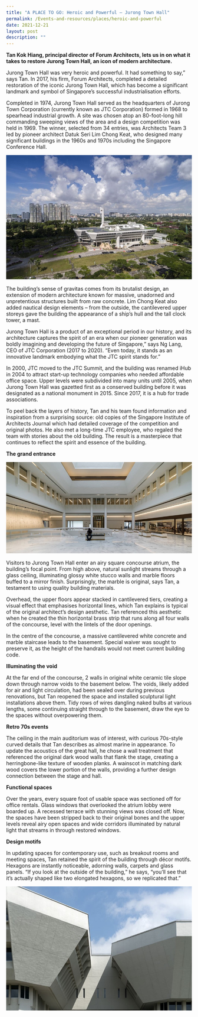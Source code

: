 ```yaml
---
title: "A PLACE TO GO: Heroic and Powerful – Jurong Town Hall"
permalink: /Events-and-resources/places/heroic-and-powerful
date: 2021-12-21
layout: post
description: ""
---
```

**Tan Kok Hiang, principal director of Forum Architects, lets us in on what it takes to restore Jurong Town Hall, an icon of modern architecture.**

Jurong Town Hall was very heroic and powerful. It had something to say,” says Tan. In 2017, his firm, Forum Architects, completed a detailed restoration of the iconic Jurong Town Hall, which has become a significant landmark and symbol of Singapore’s successful industrialisation efforts.

Completed in 1974, Jurong Town Hall served as the headquarters of Jurong Town Corporation (currently known as JTC Corporation) formed in 1968 to spearhead industrial growth. A site was chosen atop an 80-foot-long hill commanding sweeping views of the area and a design competition was held in 1969. The winner, selected from 34 entries, was Architects Team 3 led by pioneer architect Datuk Seri Lim Chong Keat, who designed many significant buildings in the 1960s and 1970s including the Singapore Conference Hall.

![Alt text for image on Isomer site](/images/jurong-town-hall-by-darren-soh/jurongtownhall_5.jpg)

The building’s sense of gravitas comes from its brutalist design, an extension of modern architecture known for massive, unadorned and unpretentious structures built from raw concrete. Lim Chong Keat also added nautical design elements – from the outside, the cantilevered upper storeys gave the building the appearance of a ship’s hull and the tall clock tower, a mast.

Jurong Town Hall is a product of an exceptional period in our history, and its architecture captures the spirit of an era when our pioneer generation was boldly imagining and developing the future of Singapore,” says Ng Lang, CEO of JTC Corporation (2017 to 2020). “Even today, it stands as an innovative landmark embodying what the JTC spirit stands for.”

In 2000, JTC moved to the JTC Summit, and the building was renamed iHub in 2004 to attract start-up technology companies who needed affordable office space. Upper levels were subdivided into many units until 2005, when Jurong Town Hall was gazetted first as a conserved building before it was designated as a national monument in 2015. Since 2017, it is a hub for trade associations.

To peel back the layers of history, Tan and his team found information and inspiration from a surprising source: old copies of the Singapore Institute of Architects Journal which had detailed coverage of the competition and original photos. He also met a long-time JTC employee, who regaled the team with stories about the old building. The result is a masterpiece that continues to reflect the spirit and essence of the building.

**The grand entrance**

![Alt text for image on Isomer site](/images/jurong-town-hall-by-darren-soh/jurongtownhall_3.jpg)

Visitors to Jurong Town Hall enter an airy square concourse atrium, the building’s focal point. From high above, natural sunlight streams through a glass ceiling, illuminating glossy white stucco walls and marble floors buffed to a mirror finish. Surprisingly, the marble is original, says Tan, a testament to using quality building materials.

Overhead, the upper floors appear stacked in cantilevered tiers, creating a visual effect that emphasises horizontal lines, which Tan explains is typical of the original architect’s design aesthetic. Tan referenced this aesthetic when he created the thin horizontal brass strip that runs along all four walls of the concourse, level with the lintels of the door openings.

In the centre of the concourse, a massive cantilevered white concrete and marble staircase leads to the basement. Special waiver was sought to preserve it, as the height of the handrails would not meet current building code.

**Illuminating the void**

At the far end of the concourse, 2 walls in original white ceramic tile slope down through narrow voids to the basement below. The voids, likely added for air and light circulation, had been sealed over during previous renovations, but Tan reopened the space and installed sculptural light installations above them. Tidy rows of wires dangling naked bulbs at various lengths, some continuing straight through to the basement, draw the eye to the spaces without overpowering them.

**Retro 70s events**

The ceiling in the main auditorium was of interest, with curious 70s-style curved details that Tan describes as almost marine in appearance. To update the acoustics of the great hall, he chose a wall treatment that referenced the original dark wood walls that flank the stage, creating a herringbone-like texture of wooden planks. A wainscot in matching dark wood covers the lower portion of the walls, providing a further design connection between the stage and hall.

**Functional spaces**

Over the years, every square foot of usable space was sectioned off for office rentals. Glass windows that overlooked the atrium lobby were boarded up. A recessed terrace with stunning views was closed off. Now, the spaces have been stripped back to their original bones and the upper levels reveal airy open spaces and wide corridors illuminated by natural light that streams in through restored windows.

**Design motifs**

In updating spaces for contemporary use, such as breakout rooms and meeting spaces, Tan retained the spirit of the building through décor motifs. Hexagons are instantly noticeable, adorning walls, carpets and glass panels. “If you look at the outside of the building,” he says, “you’ll see that it’s actually shaped like two elongated hexagons, so we replicated that.”

![Alt text for image on Isomer site](/images/jurong-town-hall-by-darren-soh/jurongtownhall_2.jpg)


